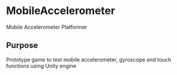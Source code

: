 # MobileAccelerometer
Mobile Accelerometer Platformer
## Purpose
Prototype game to test mobile accelerometer, gyroscope and touch functions using Unity engine
